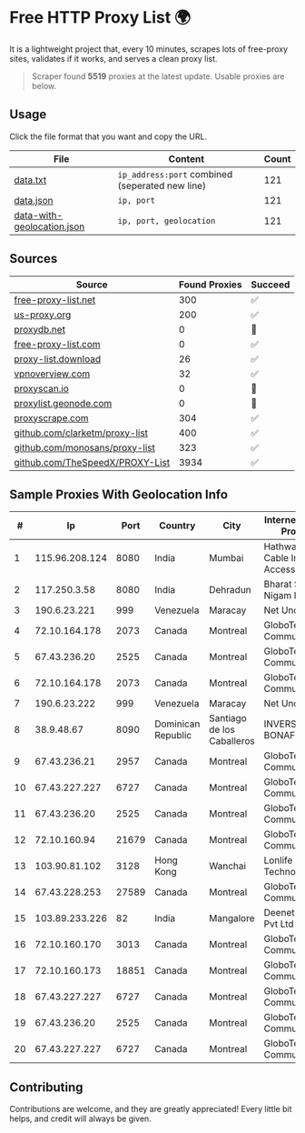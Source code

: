 
# Free HTTP Proxy List 🌍

It is a lightweight project that, every 10 minutes, scrapes lots of free-proxy sites, validates if it works, and serves a clean proxy list.


> Scraper found **5519** proxies at the latest update. Usable proxies are below.

## Usage

Click the file format that you want and copy the URL.


|File|Content|Count|
|----|-------|-----|
|[data.txt](https://raw.githubusercontent.com/themiralay/Proxy-List-World/master/data.txt)|`ip_address:port` combined (seperated new line)|121|
|[data.json](https://raw.githubusercontent.com/themiralay/Proxy-List-World/master/data.json)|`ip, port`|121|
|[data-with-geolocation.json](https://raw.githubusercontent.com/themiralay/Proxy-List-World/master/data-with-geolocation.json)|`ip, port, geolocation`|121|

## Sources

|Source|Found Proxies|Succeed|
|------|-------------|-------|
|[free-proxy-list.net](https://free-proxy-list.net)|300|✅|
|[us-proxy.org](https://www.us-proxy.org)|200|✅|
|[proxydb.net](http://proxydb.net)|0|🚫|
|[free-proxy-list.com](https://free-proxy-list.com/?page=&port=&type%5B%5D=http&type%5B%5D=https&up_time=0&search=Search)|0|✅|
|[proxy-list.download](https://www.proxy-list.download/HTTP)|26|✅|
|[vpnoverview.com](https://vpnoverview.com/privacy/anonymous-browsing/free-proxy-servers)|32|✅|
|[proxyscan.io](https://www.proxyscan.io)|0|🚫|
|[proxylist.geonode.com](https://proxylist.geonode.com/api/proxy-list?limit=300&page=1&sort_by=lastChecked&sort_type=desc&protocols=http,https)|0|🚫|
|[proxyscrape.com](https://api.proxyscrape.com/v2/?request=displayproxies&protocol=http&timeout=10000&country=all&ssl=all&anonymity=all)|304|✅|
|[github.com/clarketm/proxy-list](https://raw.githubusercontent.com/clarketm/proxy-list/master/proxy-list-raw.txt)|400|✅|
|[github.com/monosans/proxy-list](https://raw.githubusercontent.com/monosans/proxy-list/main/proxies/http.txt)|323|✅|
|[github.com/TheSpeedX/PROXY-List](https://raw.githubusercontent.com/TheSpeedX/PROXY-List/master/http.txt)|3934|✅|


## Sample Proxies With Geolocation Info

|#|Ip|Port|Country|City|Internet Service Provider|
|-|--|----|-------|----|-------------------------|
|1|115.96.208.124|8080|India|Mumbai|Hathway IP over Cable Internet Access|
|2|117.250.3.58|8080|India|Dehradun|Bharat Sanchar Nigam Ltd|
|3|190.6.23.221|999|Venezuela|Maracay|Net Uno|
|4|72.10.164.178|2073|Canada|Montreal|GloboTech Communications|
|5|67.43.236.20|2525|Canada|Montreal|GloboTech Communications|
|6|72.10.164.178|2073|Canada|Montreal|GloboTech Communications|
|7|190.6.23.222|999|Venezuela|Maracay|Net Uno|
|8|38.9.48.67|8090|Dominican Republic|Santiago de los Caballeros|INVERSIONES BONAFER, SRL|
|9|67.43.236.21|2957|Canada|Montreal|GloboTech Communications|
|10|67.43.227.227|6727|Canada|Montreal|GloboTech Communications|
|11|67.43.236.20|2525|Canada|Montreal|GloboTech Communications|
|12|72.10.160.94|21679|Canada|Montreal|GloboTech Communications|
|13|103.90.81.102|3128|Hong Kong|Wanchai|Lonlife Technology Co.|
|14|67.43.228.253|27589|Canada|Montreal|GloboTech Communications|
|15|103.89.233.226|82|India|Mangalore|Deenet Services Pvt Ltd|
|16|72.10.160.170|3013|Canada|Montreal|GloboTech Communications|
|17|72.10.160.173|18851|Canada|Montreal|GloboTech Communications|
|18|67.43.227.227|6727|Canada|Montreal|GloboTech Communications|
|19|67.43.236.20|2525|Canada|Montreal|GloboTech Communications|
|20|67.43.227.227|6727|Canada|Montreal|GloboTech Communications|



## Contributing

Contributions are welcome, and they are greatly appreciated! Every
little bit helps, and credit will always be given.

